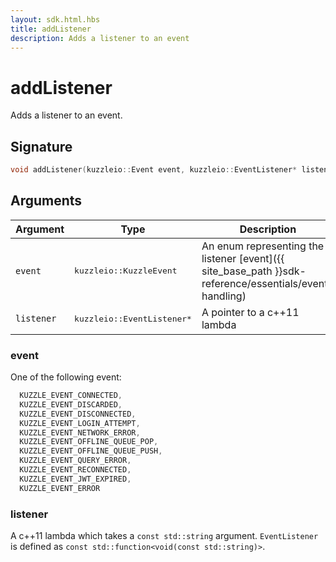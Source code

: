 ```yaml
---
layout: sdk.html.hbs
title: addListener
description: Adds a listener to an event
---
```


# addListener

Adds a listener to an event.

## Signature

```cpp
void addListener(kuzzleio::Event event, kuzzleio::EventListener* listener);
```

## Arguments

| Argument   | Type                      | Description
| ---------- |------------------------------------------------------------------------------------------------------ | -------- |
| `event`    | <pre>kuzzleio::KuzzleEvent</pre>           | An enum representing the listener [event]({{ site_base_path }}sdk-reference/essentials/event-handling)
| `listener` | <pre>kuzzleio::EventListener*</pre> | A pointer to a c++11 lambda

### **event**

One of the following event:

```cpp
  KUZZLE_EVENT_CONNECTED,
  KUZZLE_EVENT_DISCARDED,
  KUZZLE_EVENT_DISCONNECTED,
  KUZZLE_EVENT_LOGIN_ATTEMPT,
  KUZZLE_EVENT_NETWORK_ERROR,
  KUZZLE_EVENT_OFFLINE_QUEUE_POP,
  KUZZLE_EVENT_OFFLINE_QUEUE_PUSH,
  KUZZLE_EVENT_QUERY_ERROR,
  KUZZLE_EVENT_RECONNECTED,
  KUZZLE_EVENT_JWT_EXPIRED,
  KUZZLE_EVENT_ERROR
```

### **listener**

A c++11 lambda which takes a `const std::string` argument.
`EventListener` is defined as `const std::function<void(const std::string)>`.